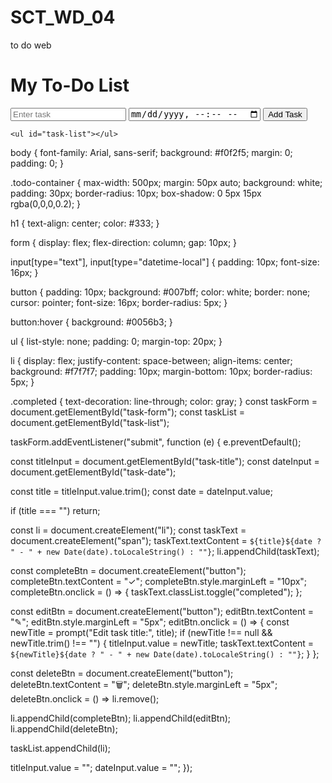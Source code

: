 # SCT_WD_04
to do web
<!DOCTYPE html>
<html lang="en">
<head>
  <meta charset="UTF-8" />
  <meta name="viewport" content="width=device-width, initial-scale=1.0" />
  <title>To-Do App</title>
  <link rel="stylesheet" href="style.css" />
</head>
<body>
  <div class="todo-container">
    <h1>My To-Do List</h1>
    <form id="task-form">
      <input type="text" id="task-title" placeholder="Enter task" required />
      <input type="datetime-local" id="task-date" />
      <button type="submit">Add Task</button>
    </form>

    <ul id="task-list"></ul>
  </div>

  <script src="script.js"></script>
</body>
</html>
body {
  font-family: Arial, sans-serif;
  background: #f0f2f5;
  margin: 0;
  padding: 0;
}

.todo-container {
  max-width: 500px;
  margin: 50px auto;
  background: white;
  padding: 30px;
  border-radius: 10px;
  box-shadow: 0 5px 15px rgba(0,0,0,0.2);
}

h1 {
  text-align: center;
  color: #333;
}

form {
  display: flex;
  flex-direction: column;
  gap: 10px;
}

input[type="text"],
input[type="datetime-local"] {
  padding: 10px;
  font-size: 16px;
}

button {
  padding: 10px;
  background: #007bff;
  color: white;
  border: none;
  cursor: pointer;
  font-size: 16px;
  border-radius: 5px;
}

button:hover {
  background: #0056b3;
}

ul {
  list-style: none;
  padding: 0;
  margin-top: 20px;
}

li {
  display: flex;
  justify-content: space-between;
  align-items: center;
  background: #f7f7f7;
  padding: 10px;
  margin-bottom: 10px;
  border-radius: 5px;
}

.completed {
  text-decoration: line-through;
  color: gray;
}
const taskForm = document.getElementById("task-form");
const taskList = document.getElementById("task-list");

taskForm.addEventListener("submit", function (e) {
  e.preventDefault();

  const titleInput = document.getElementById("task-title");
  const dateInput = document.getElementById("task-date");

  const title = titleInput.value.trim();
  const date = dateInput.value;

  if (title === "") return;

  const li = document.createElement("li");
  const taskText = document.createElement("span");
  taskText.textContent = `${title}${date ? " - " + new Date(date).toLocaleString() : ""}`;
  li.appendChild(taskText);

  const completeBtn = document.createElement("button");
  completeBtn.textContent = "✓";
  completeBtn.style.marginLeft = "10px";
  completeBtn.onclick = () => {
    taskText.classList.toggle("completed");
  };

  const editBtn = document.createElement("button");
  editBtn.textContent = "✎";
  editBtn.style.marginLeft = "5px";
  editBtn.onclick = () => {
    const newTitle = prompt("Edit task title:", title);
    if (newTitle !== null && newTitle.trim() !== "") {
      titleInput.value = newTitle;
      taskText.textContent = `${newTitle}${date ? " - " + new Date(date).toLocaleString() : ""}`;
    }
  };

  const deleteBtn = document.createElement("button");
  deleteBtn.textContent = "🗑";
  deleteBtn.style.marginLeft = "5px";
  deleteBtn.onclick = () => li.remove();

  li.appendChild(completeBtn);
  li.appendChild(editBtn);
  li.appendChild(deleteBtn);

  taskList.appendChild(li);

  titleInput.value = "";
  dateInput.value = "";
});
